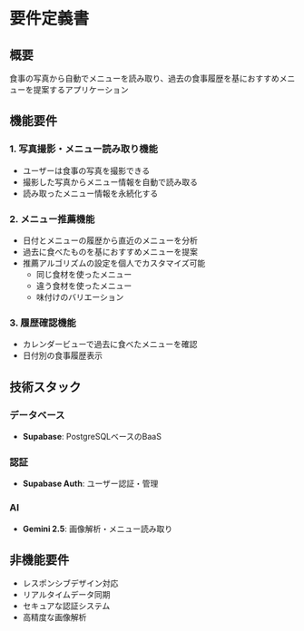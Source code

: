 # 要件定義書

## 概要
食事の写真から自動でメニューを読み取り、過去の食事履歴を基におすすめメニューを提案するアプリケーション

## 機能要件

### 1. 写真撮影・メニュー読み取り機能
- ユーザーは食事の写真を撮影できる
- 撮影した写真からメニュー情報を自動で読み取る
- 読み取ったメニュー情報を永続化する

### 2. メニュー推薦機能
- 日付とメニューの履歴から直近のメニューを分析
- 過去に食べたものを基におすすめメニューを提案
- 推薦アルゴリズムの設定を個人でカスタマイズ可能
  - 同じ食材を使ったメニュー
  - 違う食材を使ったメニュー
  - 味付けのバリエーション

### 3. 履歴確認機能
- カレンダービューで過去に食べたメニューを確認
- 日付別の食事履歴表示

## 技術スタック

### データベース
- **Supabase**: PostgreSQLベースのBaaS

### 認証
- **Supabase Auth**: ユーザー認証・管理

### AI
- **Gemini 2.5**: 画像解析・メニュー読み取り

## 非機能要件
- レスポンシブデザイン対応
- リアルタイムデータ同期
- セキュアな認証システム
- 高精度な画像解析